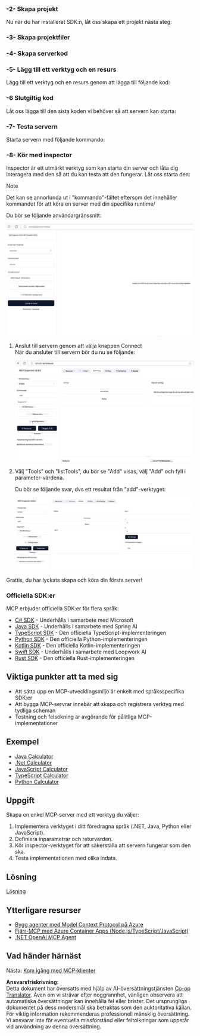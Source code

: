 <!--
CO_OP_TRANSLATOR_METADATA:
{
  "original_hash": "f01d4263fc6eec331615fef42429b720",
  "translation_date": "2025-06-18T18:22:03+00:00",
  "source_file": "03-GettingStarted/01-first-server/README.md",
  "language_code": "sv"
}
-->
### -2- Skapa projekt

Nu när du har installerat SDK:n, låt oss skapa ett projekt nästa steg:

### -3- Skapa projektfiler

### -4- Skapa serverkod

### -5- Lägg till ett verktyg och en resurs

Lägg till ett verktyg och en resurs genom att lägga till följande kod:

### -6 Slutgiltig kod

Låt oss lägga till den sista koden vi behöver så att servern kan starta:

### -7- Testa servern

Starta servern med följande kommando:

### -8- Kör med inspector

Inspector är ett utmärkt verktyg som kan starta din server och låta dig interagera med den så att du kan testa att den fungerar. Låt oss starta den:

> [!NOTE]
> Det kan se annorlunda ut i "kommando"-fältet eftersom det innehåller kommandot för att köra en server med din specifika runtime/

Du bör se följande användargränssnitt:

![Connect](../../../../translated_images/connect.141db0b2bd05f096fb1dd91273771fd8b2469d6507656c3b0c9df4b3c5473929.sv.png)

1. Anslut till servern genom att välja knappen Connect  
   När du ansluter till servern bör du nu se följande:

   ![Connected](../../../../translated_images/connected.73d1e042c24075d386cacdd4ee7cd748c16364c277d814e646ff2f7b5eefde85.sv.png)

2. Välj "Tools" och "listTools", du bör se "Add" visas, välj "Add" och fyll i parameter-värdena.

   Du bör se följande svar, dvs ett resultat från "add"-verktyget:

   ![Result of running add](../../../../translated_images/ran-tool.a5a6ee878c1369ec1e379b81053395252a441799dbf23416c36ddf288faf8249.sv.png)

Grattis, du har lyckats skapa och köra din första server!

### Officiella SDK:er

MCP erbjuder officiella SDK:er för flera språk:

- [C# SDK](https://github.com/modelcontextprotocol/csharp-sdk) - Underhålls i samarbete med Microsoft
- [Java SDK](https://github.com/modelcontextprotocol/java-sdk) - Underhålls i samarbete med Spring AI
- [TypeScript SDK](https://github.com/modelcontextprotocol/typescript-sdk) - Den officiella TypeScript-implementeringen
- [Python SDK](https://github.com/modelcontextprotocol/python-sdk) - Den officiella Python-implementeringen
- [Kotlin SDK](https://github.com/modelcontextprotocol/kotlin-sdk) - Den officiella Kotlin-implementeringen
- [Swift SDK](https://github.com/modelcontextprotocol/swift-sdk) - Underhålls i samarbete med Loopwork AI
- [Rust SDK](https://github.com/modelcontextprotocol/rust-sdk) - Den officiella Rust-implementeringen

## Viktiga punkter att ta med sig

- Att sätta upp en MCP-utvecklingsmiljö är enkelt med språksspecifika SDK:er
- Att bygga MCP-servrar innebär att skapa och registrera verktyg med tydliga scheman
- Testning och felsökning är avgörande för pålitliga MCP-implementationer

## Exempel

- [Java Calculator](../samples/java/calculator/README.md)
- [.Net Calculator](../../../../03-GettingStarted/samples/csharp)
- [JavaScript Calculator](../samples/javascript/README.md)
- [TypeScript Calculator](../samples/typescript/README.md)
- [Python Calculator](../../../../03-GettingStarted/samples/python)

## Uppgift

Skapa en enkel MCP-server med ett verktyg du väljer:

1. Implementera verktyget i ditt föredragna språk (.NET, Java, Python eller JavaScript).
2. Definiera inparametrar och returvärden.
3. Kör inspector-verktyget för att säkerställa att servern fungerar som den ska.
4. Testa implementationen med olika indata.

## Lösning

[Lösning](./solution/README.md)

## Ytterligare resurser

- [Bygg agenter med Model Context Protocol på Azure](https://learn.microsoft.com/azure/developer/ai/intro-agents-mcp)
- [Fjärr-MCP med Azure Container Apps (Node.js/TypeScript/JavaScript)](https://learn.microsoft.com/samples/azure-samples/mcp-container-ts/mcp-container-ts/)
- [.NET OpenAI MCP Agent](https://learn.microsoft.com/samples/azure-samples/openai-mcp-agent-dotnet/openai-mcp-agent-dotnet/)

## Vad händer härnäst

Nästa: [Kom igång med MCP-klienter](/03-GettingStarted/02-client/README.md)

**Ansvarsfriskrivning**:  
Detta dokument har översatts med hjälp av AI-översättningstjänsten [Co-op Translator](https://github.com/Azure/co-op-translator). Även om vi strävar efter noggrannhet, vänligen observera att automatiska översättningar kan innehålla fel eller brister. Det ursprungliga dokumentet på dess modersmål ska betraktas som den auktoritativa källan. För viktig information rekommenderas professionell mänsklig översättning. Vi ansvarar inte för eventuella missförstånd eller feltolkningar som uppstår vid användning av denna översättning.